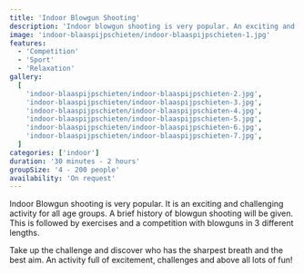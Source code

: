 ```yaml
---
title: 'Indoor Blowgun Shooting'
description: 'Indoor blowgun shooting is very popular. An exciting and challenging activity for all age groups.'
image: 'indoor-blaaspijpschieten/indoor-blaaspijpschieten-1.jpg'
features:
  - 'Competition'
  - 'Sport'
  - 'Relaxation'
gallery:
  [
    'indoor-blaaspijpschieten/indoor-blaaspijpschieten-2.jpg',
    'indoor-blaaspijpschieten/indoor-blaaspijpschieten-3.jpg',
    'indoor-blaaspijpschieten/indoor-blaaspijpschieten-4.jpg',
    'indoor-blaaspijpschieten/indoor-blaaspijpschieten-5.jpg',
    'indoor-blaaspijpschieten/indoor-blaaspijpschieten-6.jpg',
    'indoor-blaaspijpschieten/indoor-blaaspijpschieten-7.jpg',
  ]
categories: ['indoor']
duration: '30 minutes - 2 hours'
groupSize: '4 - 200 people'
availability: 'On request'
---
```


Indoor Blowgun shooting is very popular. It is an exciting and challenging activity for all age groups. A brief history of blowgun shooting will be given. This is followed by exercises and a competition with blowguns in 3 different lengths.

Take up the challenge and discover who has the sharpest breath and the best aim. An activity full of excitement, challenges and above all lots of fun!
